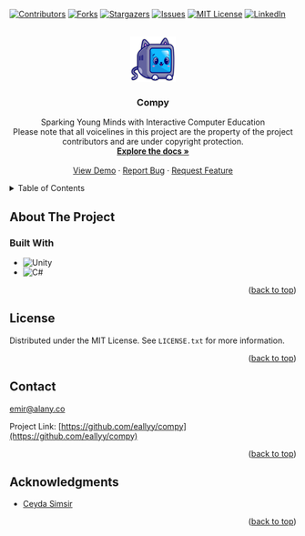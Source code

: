 <a name="readme-top"></a>
<!-- PROJECT SHIELDS -->
[![Contributors][contributors-shield]][contributors-url]
[![Forks][forks-shield]][forks-url]
[![Stargazers][stars-shield]][stars-url]
[![Issues][issues-shield]][issues-url]
[![MIT License][license-shield]][license-url]
[![LinkedIn][linkedin-shield]][linkedin-url]



<!-- PROJECT LOGO -->
<br />
<div align="center">
  <a href="https://github.com/eallyy/compy">
    <img src="Assets/Images/seffaf.png" alt="Logo" width="80" height="80">
  </a>

<h3 align="center">Compy</h3>

  <p align="center">
    Sparking Young Minds with Interactive Computer Education
    <br />
    Please note that all voicelines in this project are the property of the project contributors and are under copyright protection.
    <br />
    <a href="https://github.com/eallyy/compy"><strong>Explore the docs »</strong></a>
    <br />
    <br />
    <a href="https://github.com/eallyy/compy">View Demo</a>
    ·
    <a href="https://github.com/eallyy/compy/issues">Report Bug</a>
    ·
    <a href="https://github.com/eallyy/compy/issues">Request Feature</a>
  </p>
</div>



<!-- TABLE OF CONTENTS -->
<details>
  <summary>Table of Contents</summary>
  <ol>
    <li>
      <a href="#about-the-project">About The Project</a>
      <ul>
        <li><a href="#built-with">Built With</a></li>
      </ul>
    </li>
    <!--
    <li>
      <a href="#getting-started">Getting Started</a>
      <ul>
        <li><a href="#prerequisites">Prerequisites</a></li>
        <li><a href="#installation">Installation</a></li>
      </ul>
    </li>
    <li><a href="#usage">Usage</a></li>
    <li><a href="#roadmap">Roadmap</a></li>
    <li><a href="#contributing">Contributing</a></li>
    -->
    <li><a href="#license">License</a></li>
    <li><a href="#contact">Contact</a></li>
    <li><a href="#acknowledgments">Acknowledgments</a></li>
  </ol>
</details>



<!-- ABOUT THE PROJECT -->
## About The Project

### Built With

* ![Unity](https://img.shields.io/badge/unity-%23000000.svg?style=for-the-badge&logo=unity&logoColor=white)
* ![C#](https://img.shields.io/badge/c%23-%23239120.svg?style=for-the-badge&logo=csharp&logoColor=white)

<p align="right">(<a href="#readme-top">back to top</a>)</p>



<!-- GETTING STARTED 
## Getting Started

This is an example of how you may give instructions on setting up your project locally.
To get a local copy up and running follow these simple example steps.

### Prerequisites

This is an example of how to list things you need to use the software and how to install them.
* npm
  ```sh
  npm install npm@latest -g
  ```

### Installation

1. Get a free API Key at [https://example.com](https://example.com)
2. Clone the repo
   ```sh
   git clone https://github.com/eallyy/compy.git
   ```
3. Install NPM packages
   ```sh
   npm install
   ```
4. Enter your API in `config.js`
   ```js
   const API_KEY = 'ENTER YOUR API';
   ```

<p align="right">(<a href="#readme-top">back to top</a>)</p>

-->

<!-- USAGE EXAMPLES 
## Usage

Use this space to show useful examples of how a project can be used. Additional screenshots, code examples and demos work well in this space. You may also link to more resources.

_For more examples, please refer to the [Documentation](https://example.com)_

<p align="right">(<a href="#readme-top">back to top</a>)</p>

-->

<!-- ROADMAP 
## Roadmap

- [ ] Feature 1
- [ ] Feature 2
- [ ] Feature 3
    - [ ] Nested Feature

See the [open issues](https://github.com/eallyy/compy/issues) for a full list of proposed features (and known issues).

<p align="right">(<a href="#readme-top">back to top</a>)</p>

-->

<!-- CONTRIBUTING 
## Contributing

Contributions are what make the open source community such an amazing place to learn, inspire, and create. Any contributions you make are **greatly appreciated**.

If you have a suggestion that would make this better, please fork the repo and create a pull request. You can also simply open an issue with the tag "enhancement".
Don't forget to give the project a star! Thanks again!

1. Fork the Project
2. Create your Feature Branch (`git checkout -b feature/AmazingFeature`)
3. Commit your Changes (`git commit -m 'Add some AmazingFeature'`)
4. Push to the Branch (`git push origin feature/AmazingFeature`)
5. Open a Pull Request

<p align="right">(<a href="#readme-top">back to top</a>)</p>

-->

<!-- LICENSE -->
## License

Distributed under the MIT License. See `LICENSE.txt` for more information.

<p align="right">(<a href="#readme-top">back to top</a>)</p>



<!-- CONTACT -->
## Contact

emir@alany.co

Project Link: [https://github.com/eallyy/compy](https://github.com/eallyy/compy)

<p align="right">(<a href="#readme-top">back to top</a>)</p>



<!-- ACKNOWLEDGMENTS -->
## Acknowledgments

* [Ceyda Simsir](https://www.linkedin.com/in/ceyda-%C5%9Fim%C5%9Fir-395552252/)

<p align="right">(<a href="#readme-top">back to top</a>)</p>

<!-- MARKDOWN LINKS & IMAGES -->
<!-- https://www.markdownguide.org/basic-syntax/#reference-style-links -->
[contributors-shield]: https://img.shields.io/github/contributors/eallyy/compy.svg?style=for-the-badge
[contributors-url]: https://github.com/eallyy/compy/graphs/contributors
[forks-shield]: https://img.shields.io/github/forks/eallyy/compy.svg?style=for-the-badge
[forks-url]: https://github.com/eallyy/compy/network/members
[stars-shield]: https://img.shields.io/github/stars/eallyy/compy.svg?style=for-the-badge
[stars-url]: https://github.com/eallyy/compy/stargazers
[issues-shield]: https://img.shields.io/github/issues/eallyy/compy.svg?style=for-the-badge
[issues-url]: https://github.com/eallyy/compy/issues
[license-shield]: https://img.shields.io/github/license/eallyy/compy.svg?style=for-the-badge
[license-url]: https://github.com/eallyy/compy/blob/master/LICENSE.txt
[linkedin-shield]: https://img.shields.io/badge/-LinkedIn-black.svg?style=for-the-badge&logo=linkedin&colorB=555
[linkedin-url]: https://linkedin.com/in/emir-alanyalioglu
